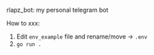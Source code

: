 rlapz_bot: my personal telegram bot

How to xxx:
1. Edit `env_example` file and rename/move -> `.env`
2. `go run .`
